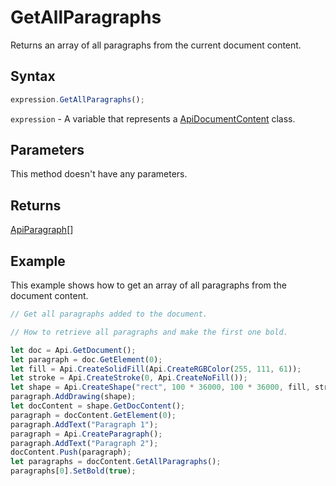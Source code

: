 # GetAllParagraphs

Returns an array of all paragraphs from the current document content.

## Syntax

```javascript
expression.GetAllParagraphs();
```

`expression` - A variable that represents a [ApiDocumentContent](../ApiDocumentContent.md) class.

## Parameters

This method doesn't have any parameters.

## Returns

[ApiParagraph](../../ApiParagraph/ApiParagraph.md)[]

## Example

This example shows how to get an array of all paragraphs from the document content.

```javascript editor-docx
// Get all paragraphs added to the document.

// How to retrieve all paragraphs and make the first one bold.

let doc = Api.GetDocument();
let paragraph = doc.GetElement(0);
let fill = Api.CreateSolidFill(Api.CreateRGBColor(255, 111, 61));
let stroke = Api.CreateStroke(0, Api.CreateNoFill());
let shape = Api.CreateShape("rect", 100 * 36000, 100 * 36000, fill, stroke);
paragraph.AddDrawing(shape);
let docContent = shape.GetDocContent();
paragraph = docContent.GetElement(0);
paragraph.AddText("Paragraph 1");
paragraph = Api.CreateParagraph();
paragraph.AddText("Paragraph 2");
docContent.Push(paragraph);
let paragraphs = docContent.GetAllParagraphs();
paragraphs[0].SetBold(true);
```
